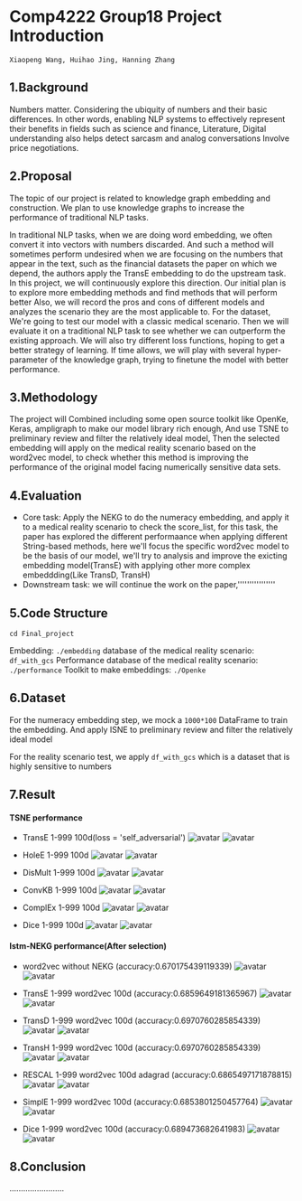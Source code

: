 # Comp4222 Group18 Project Introduction

`Xiaopeng Wang, Huihao Jing, Hanning Zhang`

## 1.Background

Numbers matter. Considering the ubiquity of numbers and their basic differences. In other words, enabling NLP systems to effectively represent their benefits in fields such as science and finance, Literature, Digital understanding also helps detect sarcasm and analog conversations Involve price negotiations.

## 2.Proposal

The topic of our project is related to knowledge graph embedding and construction. We plan to use knowledge graphs to increase the performance of traditional NLP tasks.

In traditional NLP tasks, when we are doing word embedding, we often convert it into vectors with numbers discarded. And such a method will sometimes perform undesired when we are focusing on the numbers that appear in the text, such as the financial datasets the paper on which we depend, the authors apply the TransE embedding to do the upstream task. In this project, we will continuously explore this direction. Our initial plan is to explore more embedding methods and find methods that will perform better Also, we will record the pros and cons of different models and analyzes the scenario they are the most applicable to. For the dataset, We're going to test our model with a classic medical scenario. Then we will evaluate it on a traditional NLP task to see whether we can outperform the existing approach. We will also try different loss functions, hoping to get a better strategy of learning. If time allows, we will play with several hyper-parameter of the knowledge graph, trying to finetune the model with better performance.

## 3.Methodology

The project will Combined including some open source toolkit like OpenKe, Keras, ampligraph to make our model library rich enough, And use TSNE to preliminary review and filter the relatively ideal model, Then the selected embedding will apply on the medical reality scenario based on the word2vec model, to check whether this method is improving the performance of the original model facing numerically sensitive data sets.

## 4.Evaluation

- Core task: Apply the NEKG to do the numeracy embedding, and apply it to a medical reality scenario to check the score_list, for this task, the paper has explored the different performaance when applying different String-based methods, here we'll focus the specific word2vec model to be the basis of our model, we'll try to analysis and  improve the exicting embedding model(TransE) with applying other more complex embeddding(Like TransD, TransH)
- Downstream task: we will continue the work on the paper,''''''''''''''''

## 5.Code Structure

```
cd Final_project
```

Embedding: `./embedding`
database of the medical reality scenario: `df_with_gcs`
Performance database of the medical reality scenario: `./performance`
Toolkit to make embeddings: `./Openke`

## 6.Dataset

For the numeracy embedding step, we mock a `1000*100` DataFrame to train the embedding. And apply ISNE to preliminary review and filter the relatively ideal model

For the reality scenario test, we apply `df_with_gcs` which is a dataset that is highly sensitive to numbers

## 7.Result

#### TSNE performance

- TransE 1-999 100d(loss = 'self_adversarial')
![avatar](./Assets/TransE_2d_1-999_100d_self_adversarial.png)
![avatar](./Assets/TransE_3d_1-999_100d_self_adversarial.png)

- HoleE 1-999 100d
![avatar](./Assets/HoleE_2d_1-999_100d.png)
![avatar](./Assets/HoleE_3d_1-999_100d.png)

- DisMult 1-999 100d
![avatar](./Assets/DisMult_2d_1-999_100d_self_adversarial.png)
![avatar](./Assets/DisMult_3d_1-999_100d_self_adversarial.png)

- ConvKB 1-999 100d
![avatar](./Assets/ConvKB_2d_1-999_100d.png)
![avatar](./Assets/ConvKB_3d_1-999_100d.png)

- ComplEx 1-999 100d
![avatar](./Assets/ComplEx_2d_1-999_100d_self_adversarial.png)
![avatar](./Assets/ComplEx_3d_1-999_100d_self_adversarial.png)

- Dice 1-999 100d
![avatar](./Assets/Dice_2d_1-999_100d_.png)
![avatar](./Assets/Dice_3d_1-999_100d_.png)

#### Istm-NEKG performance(After selection)

- word2vec without NEKG (accuracy:0.670175439119339)
![avatar](./Assets/word2vec_acc.png)
![avatar](./Assets/word2vec_loss.png)

- TransE 1-999 word2vec 100d (accuracy:0.6859649181365967)
![avatar](./Assets/istm_nekg_transe_SGD_acc.png)
![avatar](./Assets/istm_nekg_transe_SGD_loss.png)

- TransD 1-999 word2vec 100d (accuracy:0.6970760285854339)
![avatar](./Assets/istm_nekg_transd_SGD_acc.png)
![avatar](./Assets/istm_nekg_transd_SGD_loss.png)

- TransH 1-999 word2vec 100d (accuracy:0.6970760285854339)
![avatar](./Assets/istm_nekg_transh_SGD_acc.png)
![avatar](./Assets/istm_nekg_transh_SGD_loss.png)

- RESCAL 1-999 word2vec 100d adagrad (accuracy:0.6865497171878815)
![avatar](./Assets/lstm-NEKG-gcs-RESCAL_adagrad_acc.png)
![avatar](./Assets/lstm-NEKG-gcs-RESCAL_adagrad_loss.png)

- SimplE 1-999 word2vec 100d (accuracy:0.6853801250457764)
![avatar](./Assets/lstm-NEKG-gcs-SimplE_acc.png)
![avatar](./Assets/lstm-NEKG-gcs-SimplE_loss.png)

- Dice 1-999 word2vec 100d (accuracy:0.689473682641983)
![avatar](./Assets/dice_acc.png)
![avatar](./Assets/dice_loss.png)

## 8.Conclusion
........................